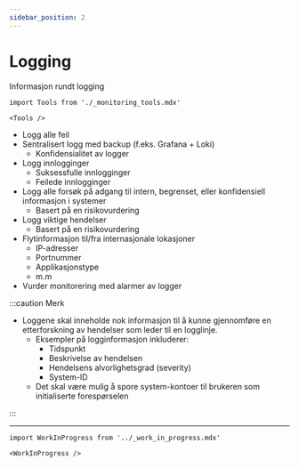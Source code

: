 ```yaml
---
sidebar_position: 2
---
```


# Logging

Informasjon rundt logging

```mdx-code-block
import Tools from './_monitoring_tools.mdx'

<Tools />
```


- Logg alle feil
- Sentralisert logg med backup (f.eks. Grafana + Loki)
    - Konfidensialitet av logger
- Logg innlogginger
    - Suksessfulle innlogginger
    - Feilede innlogginger
- Logg alle forsøk på adgang til intern, begrenset, eller konfidensiell informasjon i systemer
    - Basert på en risikovurdering
- Logg viktige hendelser
    - Basert på en risikovurdering
- Flytinformasjon til/fra internasjonale lokasjoner
    - IP-adresser
    - Portnummer
    - Applikasjonstype
    - m.m
- Vurder monitorering med alarmer av logger

:::caution Merk

- Loggene skal inneholde nok informasjon til å kunne gjennomføre en etterforskning av hendelser som leder til en logglinje.
    - Eksempler på logginformasjon inkluderer:
        - Tidspunkt
        - Beskrivelse av hendelsen
        - Hendelsens alvorlighetsgrad (severity)
        - System-ID
    - Det skal være mulig å spore system-kontoer til brukeren som initialiserte forespørselen

:::

---

```mdx-code-block
import WorkInProgress from '../_work_in_progress.mdx'

<WorkInProgress />
```

